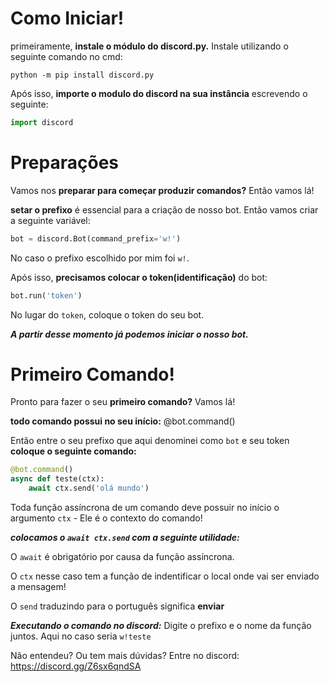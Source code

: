 # Como Iniciar!

primeiramente, **instale o módulo do discord.py.** Instale utilizando o seguinte comando no cmd:

```
python -m pip install discord.py
```

Após isso, **importe o modulo do discord na sua instância** escrevendo o seguinte:

```python
import discord
```

# Preparações

Vamos nos **preparar para começar produzir comandos?** Então vamos lá!


**setar o prefixo** é essencial para a criação de nosso bot.
Então vamos criar a seguinte variável:

```py
bot = discord.Bot(command_prefix='w!')
```

No caso o prefixo escolhido por mim foi `w!`.

Após isso, **precisamos colocar o token(identificação)** do bot:

```python
bot.run('token')
```

No lugar do `token`, coloque o token do seu bot.

***A partir desse momento já podemos iniciar o nosso bot.***

# Primeiro Comando!

Pronto para fazer o seu **primeiro comando?** Vamos lá!

**todo comando possui no seu início:** @bot.command()

Então entre o seu prefixo que aqui denominei como `bot` e seu token **coloque o seguinte comando:**

```python
@bot.command()
async def teste(ctx):
    await ctx.send('olá mundo')
```

Toda função assíncrona de um comando deve possuir no início o argumento `ctx` - Ele é o contexto do comando!

***colocamos o `await ctx.send` com a seguinte utilidade:***


O `await` é obrigatório por causa da função assíncrona.

O `ctx` nesse caso tem a função de indentificar o local onde vai ser enviado a mensagem!

O `send` traduzindo para o português significa **enviar**


***Executando o comando no discord:***
Digite o prefixo e o nome da função juntos. Aqui no caso seria `w!teste`


Não entendeu? Ou tem mais dúvidas? Entre no discord: https://discord.gg/Z6sx6qndSA


